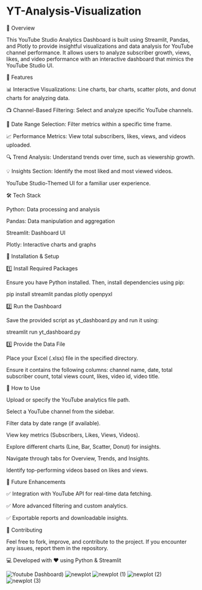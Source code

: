 # YT-Analysis-Visualization
📌 Overview

This YouTube Studio Analytics Dashboard is built using Streamlit, Pandas, and Plotly to provide insightful visualizations and data analysis for YouTube channel performance. It allows users to analyze subscriber growth, views, likes, and video performance with an interactive dashboard that mimics the YouTube Studio UI.

🚀 Features

📊 Interactive Visualizations: Line charts, bar charts, scatter plots, and donut charts for analyzing data.

📺 Channel-Based Filtering: Select and analyze specific YouTube channels.

📅 Date Range Selection: Filter metrics within a specific time frame.

📈 Performance Metrics: View total subscribers, likes, views, and videos uploaded.

🔍 Trend Analysis: Understand trends over time, such as viewership growth.

💡 Insights Section: Identify the most liked and most viewed videos.

YouTube Studio-Themed UI for a familiar user experience.

🛠️ Tech Stack

Python: Data processing and analysis

Pandas: Data manipulation and aggregation

Streamlit: Dashboard UI

Plotly: Interactive charts and graphs

📂 Installation & Setup

1️⃣ Install Required Packages

Ensure you have Python installed. Then, install dependencies using pip:

pip install streamlit pandas plotly openpyxl

2️⃣ Run the Dashboard

Save the provided script as yt_dashboard.py and run it using:

streamlit run yt_dashboard.py

3️⃣ Provide the Data File

Place your Excel (.xlsx) file in the specified directory.

Ensure it contains the following columns: channel name, date, total subscriber count, total views count, likes, video id, video title.

📌 How to Use

Upload or specify the YouTube analytics file path.

Select a YouTube channel from the sidebar.

Filter data by date range (if available).

View key metrics (Subscribers, Likes, Views, Videos).

Explore different charts (Line, Bar, Scatter, Donut) for insights.

Navigate through tabs for Overview, Trends, and Insights.

Identify top-performing videos based on likes and views.

🎯 Future Enhancements

✅ Integration with YouTube API for real-time data fetching.

✅ More advanced filtering and custom analytics.

✅ Exportable reports and downloadable insights.

🎉 Contributing

Feel free to fork, improve, and contribute to the project. If you encounter any issues, report them in the repository.

💻 Developed with ❤️ using Python & Streamlit

![Youtube Dashboard)](https://github.com/user-attachments/assets/476c053f-60dd-4316-92d8-f63cc0037200)
![newplot](https://github.com/user-attachments/assets/0616ac7d-6afb-45ee-b79c-7efedc52ab41)
![newplot (1)](https://github.com/user-attachments/assets/ed29dc9c-9b1f-4b61-9f3c-02cea4344b8d)
![newplot (2)](https://github.com/user-attachments/assets/dcaecf94-690b-4248-8637-1e3a7776d1de)
![newplot (3)](https://github.com/user-attachments/assets/d57a764a-d8b4-4151-8029-fa5fa9db6063)
